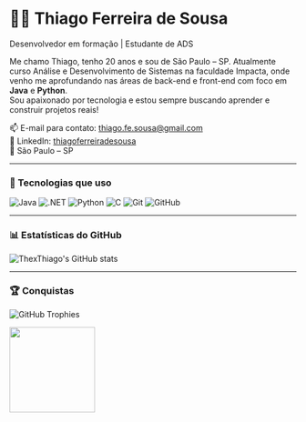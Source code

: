 # 👨‍💻 Thiago Ferreira de Sousa  
Desenvolvedor em formação | Estudante de ADS

Me chamo Thiago, tenho 20 anos e sou de São Paulo – SP.  Atualmente curso Análise e Desenvolvimento de Sistemas na faculdade Impacta, onde venho me aprofundando nas áreas de back-end e front-end com foco em **Java** e **Python**.  
Sou apaixonado por tecnologia e estou sempre buscando aprender e construir projetos reais!

📫 E-mail para contato: thiago.fe.sousa@gmail.com                                                                  
💼 LinkedIn: [thiagoferreiradesousa](https://www.linkedin.com/in/thiagoferreiradesousa)  
📍 São Paulo – SP

---

### 🚀 Tecnologias que uso
                                                      
![Java](https://img.shields.io/badge/-Java-007396?style=flat&logo=java)
![.NET](https://img.shields.io/badge/-.NET-512BD4?style=flat&logo=dotnet&logoColor=fff)
![Python](https://img.shields.io/badge/-Python-3776AB?style=flat&logo=python&logoColor=fff)
![C](https://img.shields.io/badge/-C-A8B9CC?style=flat&logo=c&logoColor=fff)
![Git](https://img.shields.io/badge/-Git-F05032?style=flat&logo=git)
![GitHub](https://img.shields.io/badge/-GitHub-181717?style=flat&logo=github)

---

### 📊 Estatísticas do GitHub

![ThexThiago's GitHub stats](https://github-readme-stats.vercel.app/api?username=ThexThiago&show_icons=true&theme=tokyonight)


---

### 🏆 Conquistas

![GitHub Trophies](https://github-profile-trophy.vercel.app/?username=ThexThiago&theme=tokyonight)

<div align="left">
<img src= https://i.pinimg.com/originals/a3/c7/35/a3c7357e33061a3fc4f43fdd2622cbfb.gif width="150" />
</div>



